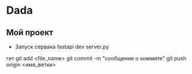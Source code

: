 # Dada
## Мой проект
- Запуск сервака
fastapi dev server.py

гит
git add <file_name>
git commit -m "сообщение о коммите"
git push origin <имя_ветки>
